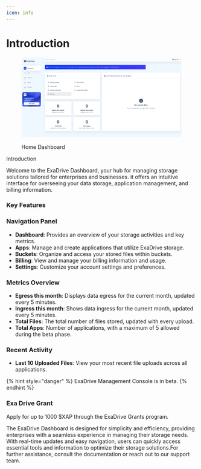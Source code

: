 ```yaml
---
icon: info
---
```


# Introduction

<figure><img src="../.gitbook/assets/Screenshot 2024-09-13 at 8.15.34 PM.png" alt=""><figcaption><p>Home Dashboard</p></figcaption></figure>

Introduction

Welcome to the ExaDrive Dashboard, your hub for managing storage solutions tailored for enterprises and businesses. it offers an intuitive interface for overseeing your data storage, application management, and billing information.

### Key Features

### Navigation Panel

* **Dashboard**: Provides an overview of your storage activities and key metrics.
* **Apps**: Manage and create applications that utilize ExaDrive storage.
* **Buckets**: Organize and access your stored files within buckets.
* **Billing**: View and manage your billing information and usage.
* **Settings**: Customize your account settings and preferences.



### Metrics Overview

* **Egress this month**: Displays data egress for the current month, updated every 5 minutes.
* **Ingress this month**: Shows data ingress for the current month, updated every 5 minutes.
* **Total Files**: The total number of files stored, updated with every upload.
* **Total Apps**: Number of applications, with a maximum of 5 allowed during the beta phase.

### Recent Activity

* **Last 10 Uploaded Files**: View your most recent file uploads across all applications.

{% hint style="danger" %}
ExaDrive Management Console is in beta.
{% endhint %}

### Exa Drive Grant

Apply for up to 1000 $XAP through the ExaDrive Grants program.



The ExaDrive Dashboard is designed for simplicity and efficiency, providing enterprises with a seamless experience in managing their storage needs. With real-time updates and easy navigation, users can quickly access essential tools and information to optimize their storage solutions.For further assistance, consult the documentation or reach out to our support team.
